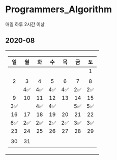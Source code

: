 # Programmers_Algorithm
매일 하루 2시간 이상

## 2020-08
<table>
<tr><td>
  
|일|월|화|수|목|금|토|
|:-:|:-:|:-:|:-:|:-:|:-:|:-:|
|||||||1|
||||||||
|2|3|4|5|6|7|8|
||4✅|4✅|4✅|4✅|2✅|2✅|
|9|10|11|12|13|14|15|
|3✅||4✅|4✅||5✅|5✅|
|16|17|18|19|20|21|22|
|6✅|2✅|2✅|2✅|2✅|3✅|3✅|
|23|24|25|26|27|28|29|
||||||||
|30|31||||||
||||||||

</td></tr>
</table>
